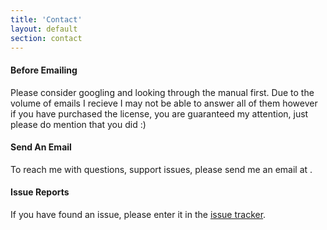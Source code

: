 ```yaml
---
title: 'Contact'
layout: default
section: contact
---
```

#### Before Emailing

Please consider googling and looking through the manual first. Due to the volume of emails I
recieve I may not be able to answer all of them however if you have purchased the license, 
you are guaranteed my attention, just please do mention that you did :)

#### Send An Email

To reach me with questions, support issues, please send me an email at
<span class="email"></span>.

#### Issue Reports

If you have found an issue, please enter it in the [issue tracker](https://github.com/alexgorbatchev/jquery-textext/issues).

